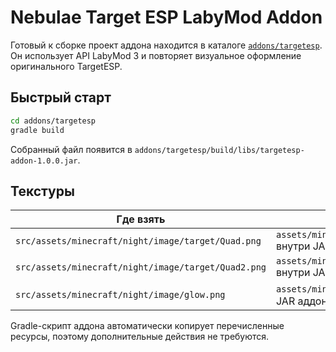 # Nebulae Target ESP LabyMod Addon

Готовый к сборке проект аддона находится в каталоге [`addons/targetesp`](addons/targetesp). Он использует API LabyMod 3 и повторяет визуальное оформление оригинального TargetESP.

## Быстрый старт

```bash
cd addons/targetesp
gradle build
```

Собранный файл появится в `addons/targetesp/build/libs/targetesp-addon-1.0.0.jar`.

## Текстуры

| Где взять | Куда положить |
| --- | --- |
| `src/assets/minecraft/night/image/target/Quad.png` | `assets/minecraft/night/image/target/Quad.png` внутри JAR аддона |
| `src/assets/minecraft/night/image/target/Quad2.png` | `assets/minecraft/night/image/target/Quad2.png` внутри JAR аддона |
| `src/assets/minecraft/night/image/glow.png` | `assets/minecraft/night/image/glow.png` внутри JAR аддона |

Gradle-скрипт аддона автоматически копирует перечисленные ресурсы, поэтому дополнительные действия не требуются.
